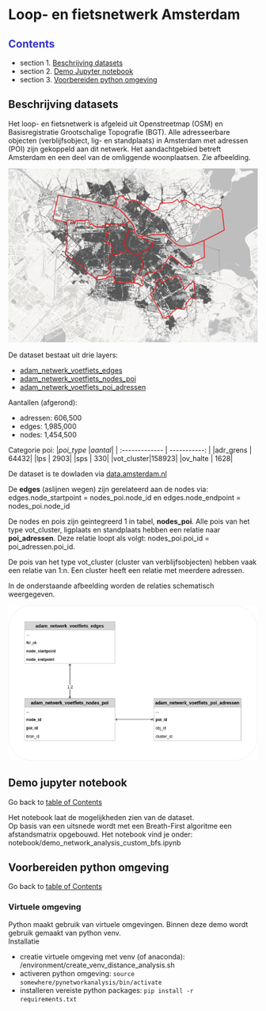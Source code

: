 # Loop- en fietsnetwerk Amsterdam

## <font color="#3333cc"><a name="top_row"></a> Contents </font>
 - section 1. [Beschrijving datasets](#section_1)
 - section 2. [Demo Jupyter notebook](#section_2)
 - section 3. [Voorbereiden python omgeving](#section_3)


## <a name="section_1"></a> Beschrijving datasets
Het loop- en fietsnetwerk is afgeleid uit Openstreetmap (OSM) en Basisregistratie Grootschalige Topografie (BGT).
Alle adresseerbare objecten (verblijfsobject, lig- en standplaats) in Amsterdam met adressen (POI) zijn gekoppeld aan dit netwerk.
Het aandachtgebied betreft Amsterdam en een deel van de omliggende woonplaatsen. Zie afbeelding.

![Gebied netwerk](images/../doc/images/geographic_extend.png)

De dataset bestaat uit drie layers:
 - [adam_netwerk_voetfiets_edges](doc/edges.md)
 - [adam_netwerk_voetfiets_nodes_poi](doc/nodes_poi.md)
 - [adam_netwerk_voetfiets_poi_adressen](doc/poi_adressen.md)

Aantallen (afgerond):

 - adressen:   606,500 
 - edges:    1,985,000
 - nodes:    1,454,500

Categorie poi:
|*poi_type*   |*aantal*|
| :------------- | -----------: |
|adr_grens  | 64432|
|lps        |  2903|
|sps        |   330|
|vot_cluster|158923|
|ov_halte   |  1628|

De dataset is te dowladen via [data.amsterdam.nl](https://data.amsterdam.nl/datasets/7hGzsRXqWSGqHw/loop-en-fietsnetwerk-amsterdam/)

De **edges** (aslijnen wegen) zijn gerelateerd aan de nodes via:
edges.node_startpoint = nodes_poi.node_id en
edges.node_endpoint = nodes_poi.node_id

De nodes en pois zijn geintegreerd 1 in tabel, **nodes_poi**.
Alle pois van het type vot_cluster, ligplaats en standplaats hebben een relatie naar **poi_adressen**. Deze relatie loopt als volgt:
nodes_poi.poi_id = poi_adressen.poi_id.

De pois van het type vot_cluster (cluster van verblijfsobjecten) hebben vaak een relatie van 1:n. Een cluster heeft een relatie met meerdere adressen.

In de onderstaande afbeelding worden de relaties schematisch weergegeven.

![relaties](images/../doc/images/model_relations.png)

## <a name="section_2"></a> Demo jupyter notebook
Go back to [table of Contents](#top_row)

Het notebook laat de mogelijkheden zien van de dataset.  
Op basis van een uitsnede wordt met een Breath-First algoritme een afstandsmatrix opgebouwd.
Het notebook vind je onder:  
notebook/demo_network_analysis_custom_bfs.ipynb


## <a name="section_3"></a> Voorbereiden python omgeving
Go back to [table of Contents](#top_row)

### Virtuele omgeving
Python maakt gebruik van virtuele omgevingen. Binnen deze demo wordt gebruik gemaakt van python venv.  
Installatie
 - creatie virtuele omgeving met venv (of anaconda): /environment/create_venv_distance_analysis.sh
 - activeren python omgeving: <code>source somewhere/pynetworkanalysis/bin/activate</code>
 - installeren vereiste python packages: <code>pip install -r requirements.txt</code>
